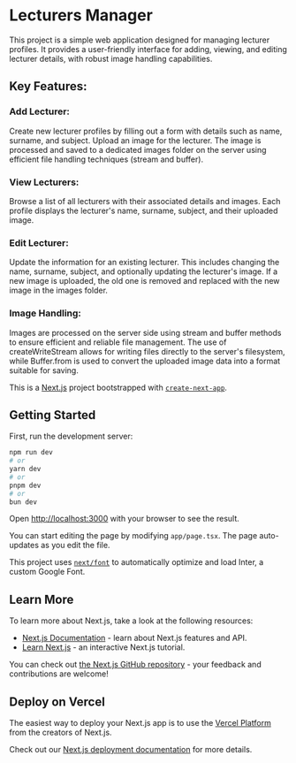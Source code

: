 # Lecturers Manager

This project is a simple web application designed for managing lecturer profiles. It provides a user-friendly interface for adding, viewing, and editing lecturer details, with robust image handling capabilities.

## Key Features:

### Add Lecturer:
Create new lecturer profiles by filling out a form with details such as name, surname, and subject.
Upload an image for the lecturer. The image is processed and saved to a dedicated images folder on the server using efficient file handling techniques (stream and buffer).

### View Lecturers:
Browse a list of all lecturers with their associated details and images. Each profile displays the lecturer's name, surname, subject, and their uploaded image.

### Edit Lecturer:
Update the information for an existing lecturer. This includes changing the name, surname, subject, and optionally updating the lecturer's image. If a new image is uploaded, the old one is removed and replaced with the new image in the images folder.

### Image Handling:
Images are processed on the server side using stream and buffer methods to ensure efficient and reliable file management. The use of createWriteStream allows for writing files directly to the server's filesystem, while Buffer.from is used to convert the uploaded image data into a format suitable for saving.








This is a [Next.js](https://nextjs.org/) project bootstrapped with [`create-next-app`](https://github.com/vercel/next.js/tree/canary/packages/create-next-app).

## Getting Started

First, run the development server:

```bash
npm run dev
# or
yarn dev
# or
pnpm dev
# or
bun dev
```

Open [http://localhost:3000](http://localhost:3000) with your browser to see the result.

You can start editing the page by modifying `app/page.tsx`. The page auto-updates as you edit the file.

This project uses [`next/font`](https://nextjs.org/docs/basic-features/font-optimization) to automatically optimize and load Inter, a custom Google Font.

## Learn More

To learn more about Next.js, take a look at the following resources:

- [Next.js Documentation](https://nextjs.org/docs) - learn about Next.js features and API.
- [Learn Next.js](https://nextjs.org/learn) - an interactive Next.js tutorial.

You can check out [the Next.js GitHub repository](https://github.com/vercel/next.js/) - your feedback and contributions are welcome!

## Deploy on Vercel

The easiest way to deploy your Next.js app is to use the [Vercel Platform](https://vercel.com/new?utm_medium=default-template&filter=next.js&utm_source=create-next-app&utm_campaign=create-next-app-readme) from the creators of Next.js.

Check out our [Next.js deployment documentation](https://nextjs.org/docs/deployment) for more details.
